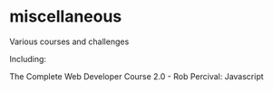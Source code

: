 # miscellaneous
Various courses and challenges

Including:

The Complete Web Developer Course 2.0 - Rob Percival: Javascript


